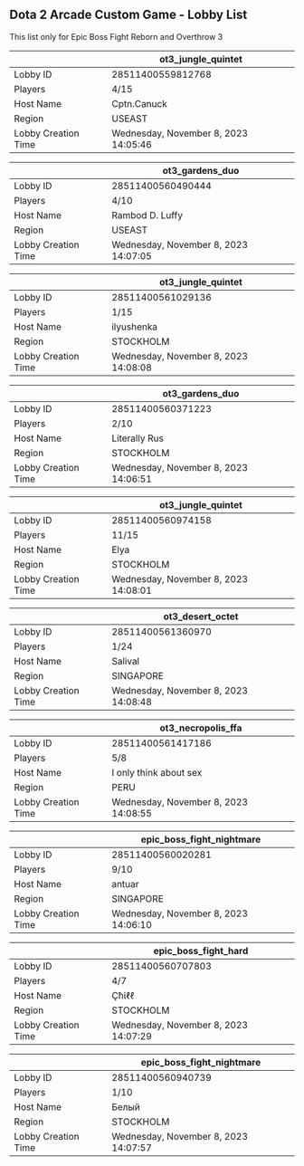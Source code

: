 ## Dota 2 Arcade Custom Game - Lobby List

This list only for Epic Boss Fight Reborn and Overthrow 3

|  | ot3_jungle_quintet |
| ------ | ------ |
| Lobby ID | 28511400559812768 |
| Players | 4/15 |
| Host Name | Cptn.Canuck |
| Region | USEAST |
| Lobby Creation Time | Wednesday, November 8, 2023 14:05:46 |


|  | ot3_gardens_duo |
| ------ | ------ |
| Lobby ID | 28511400560490444 |
| Players | 4/10 |
| Host Name | Rambod D. Luffy |
| Region | USEAST |
| Lobby Creation Time | Wednesday, November 8, 2023 14:07:05 |


|  | ot3_jungle_quintet |
| ------ | ------ |
| Lobby ID | 28511400561029136 |
| Players | 1/15 |
| Host Name | ilyushenka |
| Region | STOCKHOLM |
| Lobby Creation Time | Wednesday, November 8, 2023 14:08:08 |


|  | ot3_gardens_duo |
| ------ | ------ |
| Lobby ID | 28511400560371223 |
| Players | 2/10 |
| Host Name | Literally Rus |
| Region | STOCKHOLM |
| Lobby Creation Time | Wednesday, November 8, 2023 14:06:51 |


|  | ot3_jungle_quintet |
| ------ | ------ |
| Lobby ID | 28511400560974158 |
| Players | 11/15 |
| Host Name | Elya |
| Region | STOCKHOLM |
| Lobby Creation Time | Wednesday, November 8, 2023 14:08:01 |


|  | ot3_desert_octet |
| ------ | ------ |
| Lobby ID | 28511400561360970 |
| Players | 1/24 |
| Host Name | Salival |
| Region | SINGAPORE |
| Lobby Creation Time | Wednesday, November 8, 2023 14:08:48 |


|  | ot3_necropolis_ffa |
| ------ | ------ |
| Lobby ID | 28511400561417186 |
| Players | 5/8 |
| Host Name | I only think about sex |
| Region | PERU |
| Lobby Creation Time | Wednesday, November 8, 2023 14:08:55 |


|  | epic_boss_fight_nightmare |
| ------ | ------ |
| Lobby ID | 28511400560020281 |
| Players | 9/10 |
| Host Name | antuar |
| Region | SINGAPORE |
| Lobby Creation Time | Wednesday, November 8, 2023 14:06:10 |


|  | epic_boss_fight_hard |
| ------ | ------ |
| Lobby ID | 28511400560707803 |
| Players | 4/7 |
| Host Name | Çħίℓℓ |
| Region | STOCKHOLM |
| Lobby Creation Time | Wednesday, November 8, 2023 14:07:29 |


|  | epic_boss_fight_nightmare |
| ------ | ------ |
| Lobby ID | 28511400560940739 |
| Players | 1/10 |
| Host Name | Белый |
| Region | STOCKHOLM |
| Lobby Creation Time | Wednesday, November 8, 2023 14:07:57 |


